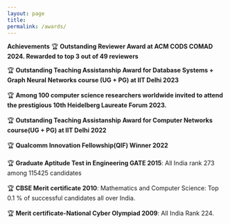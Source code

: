 ```yaml
---
layout: page
title: 
permalink: /awards/
---
```


**Achievements**
🏆 **Outstanding Reviewer Award at ACM CODS COMAD 2024. Rewarded to top 3 out of 49 reviewers**

🏆 **Outstanding Teaching Assistanship Award for Database Systems + Graph Neural Networks course (UG + PG) at IIT Delhi 2023**
<br/> <br/>
🏆 **Among 100 computer science researchers worldwide invited to attend the prestigious 10th Heidelberg Laureate Forum 2023.**
<br/> <br/>
🏆 **Outstanding Teaching Assistanship Award for Computer Networks course(UG + PG) at IIT Delhi 2022**
<br/> <br/>
🏆 **Qualcomm Innovation Fellowship(QIF) Winner 2022**
<br/> <br/>
🏆 **Graduate Aptitude Test in Engineering GATE 2015**: All India rank 273 among 115425 candidates
<br/> <br/>
🏆 **CBSE Merit certificate 2010**: Mathematics and Computer Science: Top 0.1 % of successful candidates all over India. 
<br/><br/>
🏆 **Merit certificate-National Cyber Olympiad 2009**:  All India Rank 224.




